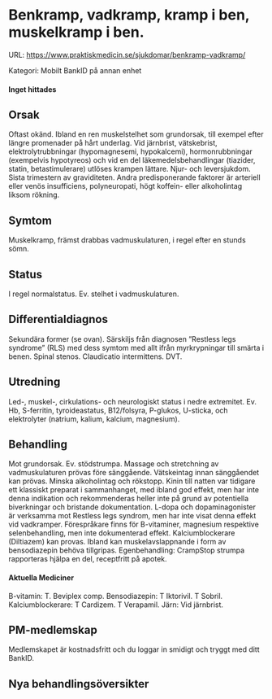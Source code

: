 # Benkramp, vadkramp, kramp i ben, muskelkramp i ben.

URL: https://www.praktiskmedicin.se/sjukdomar/benkramp-vadkramp/



Kategori: Mobilt BankID på annan enhet

#### Inget hittades

## Orsak

Oftast okänd. Ibland en ren muskelstelhet som grundorsak, till exempel efter längre promenader på hårt underlag. Vid järnbrist, vätskebrist, elektrolytrubbningar (hypomagnesemi, hypokalcemi), hormonrubbningar (exempelvis hypotyreos) och vid en del läkemedelsbehandlingar (tiazider, statin, betastimulerare) utlöses krampen lättare. Njur- och leversjukdom. Sista trimestern av graviditeten. Andra predisponerande faktorer är arteriell eller venös insufficiens, polyneuropati, högt koffein- eller alkoholintag liksom rökning.

## Symtom

Muskelkramp, främst drabbas vadmuskulaturen, i regel efter en stunds sömn.

## Status

I regel normalstatus. Ev. stelhet i vadmuskulaturen.

## Differentialdiagnos

Sekundära former (se ovan). Särskiljs från diagnosen ”Restless legs syndrome” (RLS) med dess symtom med allt ifrån myrkrypningar till smärta i benen. Spinal stenos. Claudicatio intermittens. DVT.

## Utredning

Led-, muskel-, cirkulations- och neurologiskt status i nedre extremitet. Ev. Hb, S-ferritin, tyroideastatus, B12/folsyra, P-glukos, U-sticka, och elektrolyter (natrium, kalium, kalcium, magnesium).

## Behandling

Mot grundorsak. Ev. stödstrumpa. Massage och stretchning av vadmuskulaturen prövas före sänggående. Vätskeintag innan sänggåendet kan prövas. Minska alkoholintag och rökstopp. Kinin till natten var tidigare ett klassiskt preparat i sammanhanget, med ibland god effekt, men har inte denna indikation och rekommenderas heller inte på grund av potentiella biverkningar och bristande dokumentation.
L-dopa och dopaminagonister är verksamma mot Restless legs syndrom, men har inte visat denna effekt vid vadkramper.
Förespråkare finns för B-vitaminer, magnesium respektive selenbehandling, men inte dokumenterad effekt. Kalciumblockerare (Diltiazem) kan provas. Ibland kan muskelavslappnande i form av bensodiazepin behöva tillgripas.
Egenbehandling: CrampStop strumpa rapporteras hjälpa en del, receptfritt på apotek.

#### Aktuella Mediciner

B-vitamin: T. Beviplex comp.
Bensodiazepin: T Iktorivil. T Sobril.
Kalciumblockerare: T Cardizem. T Verapamil.
Järn: Vid järnbrist.

## PM-medlemskap

Medlemskapet är kostnadsfritt och du loggar in smidigt och tryggt med ditt BankID.

## Nya behandlingsöversikter


